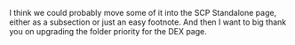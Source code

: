 I think we could probably move some of it into the SCP Standalone page, either as a subsection or just an easy footnote. And then I want to big thank you on upgrading the folder priority for the DEX page.
